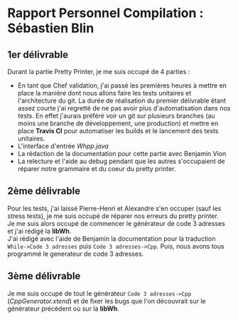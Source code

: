 # Rapport Personnel Compilation : Sébastien Blin

## 1er délivrable

Durant la partie Pretty Printer, je me suis occupé de 4 parties :

+ En tant que Chef validation, j'ai passé les premières heures à mettre en place la manière dont nous allons faire les tests unitaires et l'architecture du git. La durée de réalisation du premier délivrable étant assez courte j'ai regretté de ne pas avoir plus d'automatisation dans nos tests. En effet j'aurais préféré voir un git sur plusieurs branches (au moins une branche de développement, une production) et mettre en place __Travis CI__ pour automatiser les builds et le lancement des tests unitaires.
+ L'interface d'entrée _Whpp.java_
+ La rédaction de la documentation pour cette partie avec Benjamin Vion
+ La relecture et l'aide au debug pendant que les autres s'occupaient de réparer notre grammaire et du coeur du pretty printer.

## 2ème délivrable

Pour les tests, j'ai laissé Pierre-Henri et Alexandre s'en occuper (sauf les stress tests), je me suis occupé de réparer nos erreurs du pretty printer.  
Je me suis alors occupé de commencer le générateur de code 3 adresses et j'ai rédigé la __libWh__.  
J'ai rédigé avec l'aide de Benjamin la documentation pour la traduction `While->Code 3 adresses` puis `Code 3 adresses->Cpp`. Puis, nous avons tous programmé le generateur de code 3 adresses.

## 3ème délivrable

Je me suis occupé de tout le générateur `Code 3 adresses->Cpp`  (_CppGenerator.xtend_) et de fixer les bugs que l'on découvrait sur le générateur précédent où sur la __libWh__.
